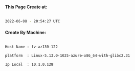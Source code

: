 
   
#### This Page Create at:

```bash

2022-06-08 - 20:54:27 UTC

```

#### Create By Machine:

```bash

Host Name : fv-az130-122

platform  : Linux-5.13.0-1025-azure-x86_64-with-glibc2.31

Ip Local  : 10.1.0.128

```

